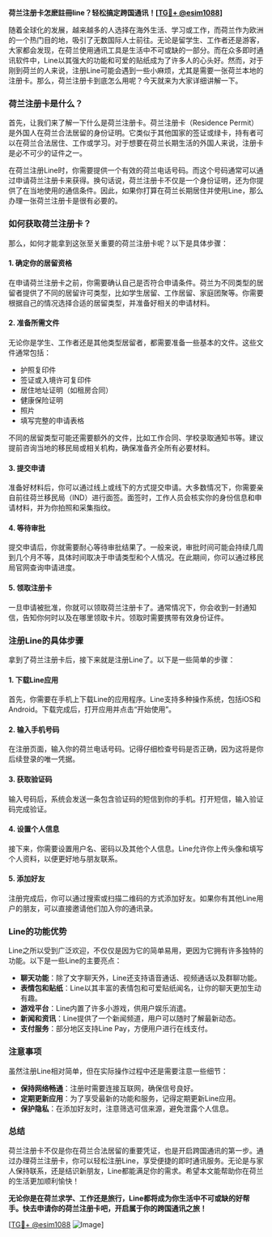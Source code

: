 **荷兰注册卡怎麽註冊line？轻松搞定跨国通讯！[[TG💪+ @esim1088](https://t.me/s/esim1088)]**

随着全球化的发展，越来越多的人选择在海外生活、学习或工作，而荷兰作为欧洲的一个热门目的地，吸引了无数国际人士前往。无论是留学生、工作者还是游客，大家都会发现，在荷兰使用通讯工具是生活中不可或缺的一部分。而在众多即时通讯软件中，Line以其强大的功能和可爱的贴纸成为了许多人的心头好。然而，对于刚到荷兰的人来说，注册Line可能会遇到一些小麻烦，尤其是需要一张荷兰本地的注册卡。那么，荷兰注册卡到底怎么用呢？今天就来为大家详细讲解一下。

### 荷兰注册卡是什么？

首先，让我们来了解一下什么是荷兰注册卡。荷兰注册卡（Residence Permit）是外国人在荷兰合法居留的身份证明。它类似于其他国家的签证或绿卡，持有者可以在荷兰合法居住、工作或学习。对于想要在荷兰长期生活的外国人来说，注册卡是必不可少的证件之一。

在荷兰注册Line时，你需要提供一个有效的荷兰电话号码。而这个号码通常可以通过申请荷兰注册卡来获得。换句话说，荷兰注册卡不仅是一个身份证明，还为你提供了在当地使用的通信条件。因此，如果你打算在荷兰长期居住并使用Line，那么办理一张荷兰注册卡是很有必要的。

### 如何获取荷兰注册卡？

那么，如何才能拿到这张至关重要的荷兰注册卡呢？以下是具体步骤：

#### 1. 确定你的居留资格
在申请荷兰注册卡之前，你需要确认自己是否符合申请条件。荷兰为不同类型的居留者提供了不同的居留许可类型，比如学生居留、工作居留、家庭团聚等。你需要根据自己的情况选择合适的居留类型，并准备好相关的申请材料。

#### 2. 准备所需文件
无论你是学生、工作者还是其他类型居留者，都需要准备一些基本的文件。这些文件通常包括：
- 护照复印件
- 签证或入境许可复印件
- 居住地址证明（如租房合同）
- 健康保险证明
- 照片
- 填写完整的申请表格

不同的居留类型可能还需要额外的文件，比如工作合同、学校录取通知书等。建议提前咨询当地的移民局或相关机构，确保准备齐全所有必要材料。

#### 3. 提交申请
准备好材料后，你可以通过线上或线下的方式提交申请。大多数情况下，你需要亲自前往荷兰移民局（IND）进行面签。面签时，工作人员会核实你的身份信息和申请材料，并为你拍照和采集指纹。

#### 4. 等待审批
提交申请后，你就需要耐心等待审批结果了。一般来说，审批时间可能会持续几周到几个月不等，具体时间取决于申请类型和个人情况。在此期间，你可以通过移民局官网查询申请进度。

#### 5. 领取注册卡
一旦申请被批准，你就可以领取荷兰注册卡了。通常情况下，你会收到一封通知信，告知你何时以及在哪里领取卡片。领取时需要携带有效身份证件。

### 注册Line的具体步骤

拿到了荷兰注册卡后，接下来就是注册Line了。以下是一些简单的步骤：

#### 1. 下载Line应用
首先，你需要在手机上下载Line的应用程序。Line支持多种操作系统，包括iOS和Android。下载完成后，打开应用并点击“开始使用”。

#### 2. 输入手机号码
在注册页面，输入你的荷兰电话号码。记得仔细检查号码是否正确，因为这将是你后续登录的唯一凭据。

#### 3. 获取验证码
输入号码后，系统会发送一条包含验证码的短信到你的手机。打开短信，输入验证码完成验证。

#### 4. 设置个人信息
接下来，你需要设置用户名、密码以及其他个人信息。Line允许你上传头像和填写个人资料，以便更好地与朋友联系。

#### 5. 添加好友
注册完成后，你可以通过搜索或扫描二维码的方式添加好友。如果你有其他Line用户的朋友，可以直接邀请他们加入你的通讯录。

### Line的功能优势

Line之所以受到广泛欢迎，不仅仅是因为它的简单易用，更因为它拥有许多独特的功能。以下是一些Line的主要亮点：

- **聊天功能**：除了文字聊天外，Line还支持语音通话、视频通话以及群聊功能。
- **表情包和贴纸**：Line以其丰富的表情包和可爱贴纸闻名，让你的聊天更加生动有趣。
- **游戏平台**：Line内置了许多小游戏，供用户娱乐消遣。
- **新闻和资讯**：Line提供了一个新闻频道，用户可以随时了解最新动态。
- **支付服务**：部分地区支持Line Pay，方便用户进行在线支付。

### 注意事项

虽然注册Line相对简单，但在实际操作过程中还是需要注意一些细节：

- **保持网络畅通**：注册时需要连接互联网，确保信号良好。
- **定期更新应用**：为了享受最新的功能和服务，记得定期更新Line应用。
- **保护隐私**：在添加好友时，注意筛选可信来源，避免泄露个人信息。

### 总结

荷兰注册卡不仅是你在荷兰合法居留的重要凭证，也是开启跨国通讯的第一步。通过办理荷兰注册卡，你可以轻松注册Line，享受便捷的即时通讯服务。无论是与家人保持联系，还是结识新朋友，Line都能满足你的需求。希望本文能帮助你在荷兰的生活更加顺利愉快！

**无论你是在荷兰求学、工作还是旅行，Line都将成为你生活中不可或缺的好帮手。快去申请你的荷兰注册卡吧，开启属于你的跨国通讯之旅！**

[[TG💪+ @esim1088](https://t.me/s/esim1088) ![Image](https://i.postimg.cc/4NQfJmqS/Snipaste-2025-05-13-00-14-12.png)]